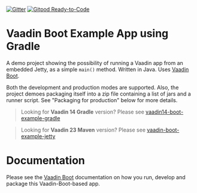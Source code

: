 [![Gitter](https://badges.gitter.im/Join%20Chat.svg)](https://gitter.im/vaadin-flow/Lobby#?utm_source=badge&utm_medium=badge&utm_campaign=pr-badge)
[![Gitpod Ready-to-Code](https://img.shields.io/badge/Gitpod-Ready--to--Code-blue?logo=gitpod)](https://gitpod.io/#https://github.com/mvysny/vaadin-boot-example-gradle)

# Vaadin Boot Example App using Gradle

A demo project showing the possibility of running a Vaadin app from an
embedded Jetty, as a simple `main()` method. Written in Java.
Uses [Vaadin Boot](https://github.com/mvysny/vaadin-boot).

Both the development and production modes are supported. Also, the project
demoes packaging itself into a zip file containing
a list of jars and a runner script. See "Packaging for production" below
for more details.

> Looking for **Vaadin 14 Gradle** version? Please see [vaadin14-boot-example-gradle](https://github.com/mvysny/vaadin14-boot-example-gradle)

> Looking for **Vaadin 23 Maven** version? Please see [vaadin-boot-example-jetty](https://github.com/mvysny/vaadin-boot-example-jetty)

# Documentation

Please see the [Vaadin Boot](https://github.com/mvysny/vaadin-boot#preparing-environment) documentation
on how you run, develop and package this Vaadin-Boot-based app.
